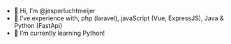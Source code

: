 - 👋 Hi, I’m @jesperluchtmeijer
- 👀 I’ve experience with, php (laravel), javaScript (Vue, ExpressJS), Java & Python (FastApi)
- 🌱 I’m currently learning Python!


